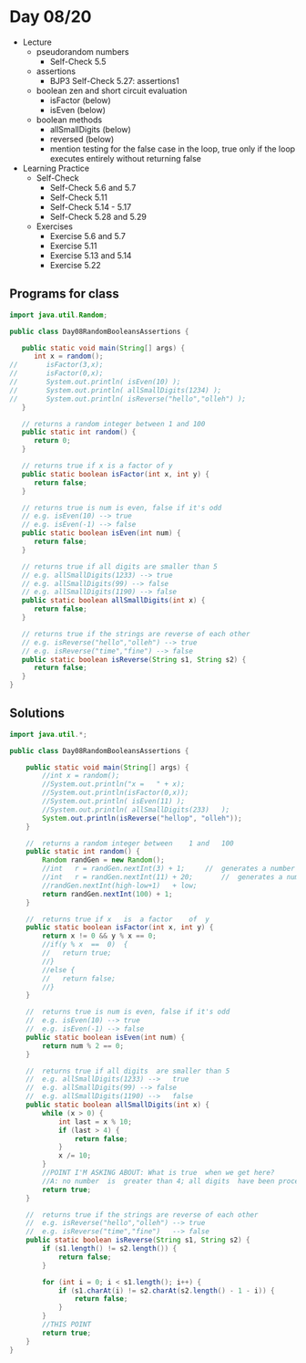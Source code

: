 # Day 08/20

+ Lecture
  - pseudorandom numbers
    - Self-Check 5.5
  - assertions
    - BJP3 Self-Check 5.27: assertions1
  - boolean zen and short circuit evaluation
    - isFactor (below)
    - isEven (below)
  - boolean methods
    - allSmallDigits (below)
    - reversed (below)
    - mention testing for the false case in the loop, true only if the loop executes entirely without returning false
+ Learning Practice
  - Self-Check
    - Self-Check 5.6 and 5.7
    - Self-Check 5.11
    - Self-Check 5.14 - 5.17
    - Self-Check 5.28 and 5.29
  - Exercises
    - Exercise 5.6 and 5.7
    - Exercise 5.11
    - Exercise 5.13 and 5.14
    - Exercise 5.22

## Programs for class
```java
import java.util.Random;

public class Day08RandomBooleansAssertions {

   public static void main(String[] args) {
      int x = random();
//       isFactor(3,x);
//       isFactor(0,x);
//       System.out.println( isEven(10) );
//       System.out.println( allSmallDigits(1234) );
//       System.out.println( isReverse("hello","olleh") );
   }

   // returns a random integer between 1 and 100
   public static int random() {
      return 0;
   }

   // returns true if x is a factor of y
   public static boolean isFactor(int x, int y) {
      return false;
   }

   // returns true is num is even, false if it's odd
   // e.g. isEven(10) --> true
   // e.g. isEven(-1) --> false
   public static boolean isEven(int num) {
      return false;
   }

   // returns true if all digits are smaller than 5
   // e.g. allSmallDigits(1233) --> true
   // e.g. allSmallDigits(99) --> false
   // e.g. allSmallDigits(1190) --> false
   public static boolean allSmallDigits(int x) {
      return false;
   }

   // returns true if the strings are reverse of each other
   // e.g. isReverse("hello","olleh") --> true
   // e.g. isReverse("time","fine") --> false
   public static boolean isReverse(String s1, String s2) {
      return false;
   }
}
```

## Solutions
```java
import java.util.*;

public class Day08RandomBooleansAssertions {

	public static void main(String[] args) {
		//int x	= random();
		//System.out.println("x =	" + x);
		//System.out.println(isFactor(0,x));
		//System.out.println( isEven(11) );
		//System.out.println( allSmallDigits(233)	);
		System.out.println(isReverse("hellop", "olleh"));
	}

	//	returns a random integer between	1 and	100
	public static int random() {
		Random randGen = new Random();
		//int	r = randGen.nextInt(3) + 1;		//	generates a	number 1-3
		//int	r = randGen.nextInt(11)	+ 20;		//	generates a	number 20-30
		//randGen.nextInt(high-low+1)	+ low;
		return randGen.nextInt(100) + 1;
	}

	//	returns true if x	is	a factor	of	y
	public static boolean isFactor(int x, int y) {
		return x != 0 && y % x == 0;
		//if(y % x	==	0)	{
		//   return true;
		//}
		//else {
		//   return false;
		//}
	}

	//	returns true is num is even, false if it's odd
	//	e.g. isEven(10) --> true
	//	e.g. isEven(-1) --> false
	public static boolean isEven(int num) {
		return num % 2 == 0;
	}

	//	returns true if all digits	are smaller	than 5
	//	e.g. allSmallDigits(1233) -->	true
	//	e.g. allSmallDigits(99)	--> false
	//	e.g. allSmallDigits(1190) -->	false
	public static boolean allSmallDigits(int x) {
		while (x > 0) {
			int last = x % 10;
			if (last > 4) {
				return false;
			}
			x /= 10;
		}
		//POINT I'M	ASKING ABOUT: What is true	when we get	here?
		//A: no number	is	greater than 4; all digits	have been processed
		return true;
	}

	//	returns true if the strings are reverse of each	other
	//	e.g. isReverse("hello","olleh") -->	true
	//	e.g. isReverse("time","fine")	--> false
	public static boolean isReverse(String s1, String s2) {
		if (s1.length() != s2.length()) {
			return false;
		}

		for (int i = 0; i < s1.length(); i++) {
			if (s1.charAt(i) != s2.charAt(s2.length() - 1 - i)) {
				return false;
			}
		}
		//THIS POINT
		return true;
	}
}
```
 
